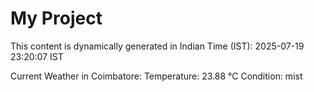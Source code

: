 # My Project

This content is dynamically generated in Indian Time (IST): 2025-07-19 23:20:07 IST


Current Weather in Coimbatore:
Temperature: 23.88 °C
Condition: mist
